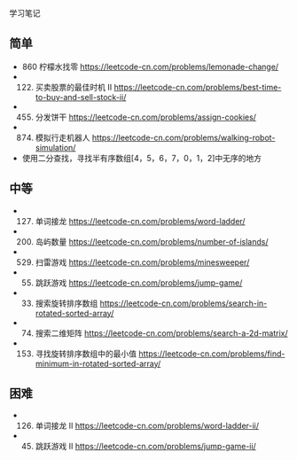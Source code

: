 学习笔记

## 简单
* 860 柠檬水找零 https://leetcode-cn.com/problems/lemonade-change/
* 122. 买卖股票的最佳时机 II  https://leetcode-cn.com/problems/best-time-to-buy-and-sell-stock-ii/
* 455. 分发饼干 https://leetcode-cn.com/problems/assign-cookies/
* 874. 模拟行走机器人 https://leetcode-cn.com/problems/walking-robot-simulation/
* 使用二分查找，寻找半有序数组[4，5，6，7，0，1，2]中无序的地方

## 中等
* 127. 单词接龙  https://leetcode-cn.com/problems/word-ladder/
* 200. 岛屿数量 https://leetcode-cn.com/problems/number-of-islands/
* 529. 扫雷游戏 https://leetcode-cn.com/problems/minesweeper/
* 55. 跳跃游戏 https://leetcode-cn.com/problems/jump-game/
* 33. 搜索旋转排序数组  https://leetcode-cn.com/problems/search-in-rotated-sorted-array/
* 74. 搜索二维矩阵 https://leetcode-cn.com/problems/search-a-2d-matrix/
* 153. 寻找旋转排序数组中的最小值 https://leetcode-cn.com/problems/find-minimum-in-rotated-sorted-array/

## 困难
* 126. 单词接龙 II  https://leetcode-cn.com/problems/word-ladder-ii/
* 45.  跳跃游戏 II https://leetcode-cn.com/problems/jump-game-ii/